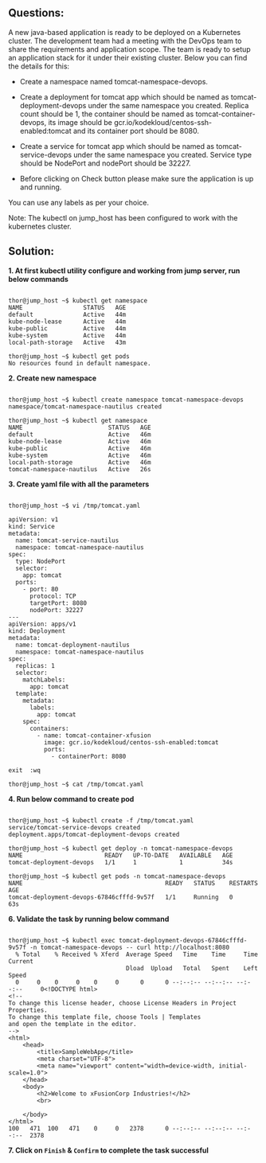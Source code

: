 

## Questions:

A new java-based application is ready to be deployed on a Kubernetes cluster. The development team had a meeting with the DevOps team to share the requirements and application scope. The team is ready to setup an application stack for it under their existing cluster. Below you can find the details for this:



- Create a namespace named tomcat-namespace-devops.

-  Create a deployment for tomcat app which should be named as tomcat-deployment-devops under the same namespace you created. Replica count should be 1, the container should be named as tomcat-container-devops, its image should be gcr.io/kodekloud/centos-ssh-enabled:tomcat and its container port should be 8080.

- Create a service for tomcat app which should be named as tomcat-service-devops under the same namespace you created. Service type should be NodePort and nodePort should be 32227.

-  Before clicking on Check button please make sure the application is up and running.

You can use any labels as per your choice.

Note: The kubectl on jump_host has been configured to work with the kubernetes cluster.


## Solution:  

**1. At first  kubectl  utility configure and working from jump server, run below commands**

```

thor@jump_host ~$ kubectl get namespace
NAME                 STATUS   AGE
default              Active   44m
kube-node-lease      Active   44m
kube-public          Active   44m
kube-system          Active   44m
local-path-storage   Active   43m

thor@jump_host ~$ kubectl get pods
No resources found in default namespace.
```

**2. Create new namespace** 

```

thor@jump_host ~$ kubectl create namespace tomcat-namespace-devops
namespace/tomcat-namespace-nautilus created

thor@jump_host ~$ kubectl get namespace
NAME                        STATUS   AGE
default                     Active   46m
kube-node-lease             Active   46m
kube-public                 Active   46m
kube-system                 Active   46m
local-path-storage          Active   46m
tomcat-namespace-nautilus   Active   26s
```

**3.  Create yaml  file with all the parameters**


```

thor@jump_host ~$ vi /tmp/tomcat.yaml

apiVersion: v1
kind: Service
metadata:
  name: tomcat-service-nautilus
  namespace: tomcat-namespace-nautilus
spec:
  type: NodePort
  selector:
    app: tomcat
  ports:
    - port: 80
      protocol: TCP
      targetPort: 8080
      nodePort: 32227
---
apiVersion: apps/v1
kind: Deployment
metadata:
  name: tomcat-deployment-nautilus
  namespace: tomcat-namespace-nautilus
spec:
  replicas: 1
  selector:
    matchLabels:
      app: tomcat
  template:
    metadata:
      labels:
        app: tomcat
    spec:
      containers:
        - name: tomcat-container-xfusion
          image: gcr.io/kodekloud/centos-ssh-enabled:tomcat
          ports:
            - containerPort: 8080

exit  :wq

thor@jump_host ~$ cat /tmp/tomcat.yaml
```

**4. Run below command to create pod**

```

thor@jump_host ~$ kubectl create -f /tmp/tomcat.yaml
service/tomcat-service-devops created
deployment.apps/tomcat-deployment-devops created

thor@jump_host ~$ kubectl get deploy -n tomcat-namespace-devops
NAME                       READY   UP-TO-DATE   AVAILABLE   AGE
tomcat-deployment-devops   1/1     1            1           34s

thor@jump_host ~$ kubectl get pods -n tomcat-namespace-devops
NAME                                        READY   STATUS    RESTARTS   AGE
tomcat-deployment-devops-67846cfffd-9v57f   1/1     Running   0          63s
```

**6.  Validate the task by running below command**

```

thor@jump_host ~$ kubectl exec tomcat-deployment-devops-67846cfffd-9v57f -n tomcat-namespace-devops -- curl http://localhost:8080
  % Total    % Received % Xferd  Average Speed   Time    Time     Time  Current
                                 Dload  Upload   Total   Spent    Left  Speed
  0     0    0     0    0     0      0      0 --:--:-- --:--:-- --:--:--     0<!DOCTYPE html>
<!--
To change this license header, choose License Headers in Project Properties.
To change this template file, choose Tools | Templates
and open the template in the editor.
-->
<html>
    <head>
        <title>SampleWebApp</title>
        <meta charset="UTF-8">
        <meta name="viewport" content="width=device-width, initial-scale=1.0">
    </head>
    <body>
        <h2>Welcome to xFusionCorp Industries!</h2>
        <br>
    
    </body>
</html>
100   471  100   471    0     0   2378      0 --:--:-- --:--:-- --:--:--  2378
```

**7.  Click on `Finish` & `Confirm` to complete the task successful**


